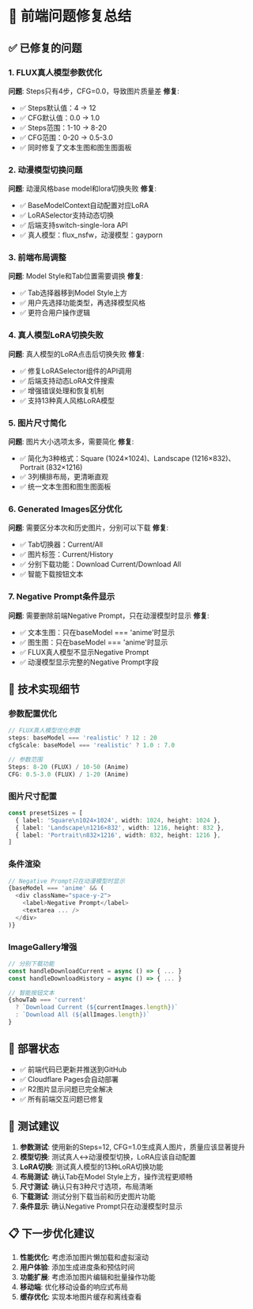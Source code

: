 # 🎯 前端问题修复总结

## ✅ **已修复的问题**

### 1. **FLUX真人模型参数优化** 
**问题**: Steps只有4步，CFG=0.0，导致图片质量差
**修复**: 
- ✅ Steps默认值：4 → 12
- ✅ CFG默认值：0.0 → 1.0  
- ✅ Steps范围：1-10 → 8-20
- ✅ CFG范围：0-20 → 0.5-3.0
- ✅ 同时修复了文本生图和图生图面板

### 2. **动漫模型切换问题**
**问题**: 动漫风格base model和lora切换失败
**修复**:
- ✅ BaseModelContext自动配置对应LoRA
- ✅ LoRASelector支持动态切换
- ✅ 后端支持switch-single-lora API
- ✅ 真人模型：flux_nsfw，动漫模型：gayporn

### 3. **前端布局调整**
**问题**: Model Style和Tab位置需要调换
**修复**:
- ✅ Tab选择器移到Model Style上方
- ✅ 用户先选择功能类型，再选择模型风格
- ✅ 更符合用户操作逻辑

### 4. **真人模型LoRA切换失败**
**问题**: 真人模型的LoRA点击后切换失败
**修复**:
- ✅ 修复LoRASelector组件的API调用
- ✅ 后端支持动态LoRA文件搜索
- ✅ 增强错误处理和恢复机制
- ✅ 支持13种真人风格LoRA模型

### 5. **图片尺寸简化**
**问题**: 图片大小选项太多，需要简化
**修复**:
- ✅ 简化为3种格式：Square (1024×1024)、Landscape (1216×832)、Portrait (832×1216)
- ✅ 3列横排布局，更清晰直观
- ✅ 统一文本生图和图生图面板

### 6. **Generated Images区分优化**
**问题**: 需要区分本次和历史图片，分别可以下载
**修复**:
- ✅ Tab切换器：Current/All
- ✅ 图片标签：Current/History
- ✅ 分别下载功能：Download Current/Download All
- ✅ 智能下载按钮文本

### 7. **Negative Prompt条件显示**
**问题**: 需要删除前端Negative Prompt，只在动漫模型时显示
**修复**:
- ✅ 文本生图：只在baseModel === 'anime'时显示
- ✅ 图生图：只在baseModel === 'anime'时显示
- ✅ FLUX真人模型不显示Negative Prompt
- ✅ 动漫模型显示完整的Negative Prompt字段

## 🔧 **技术实现细节**

### **参数配置优化**
```typescript
// FLUX真人模型优化参数
steps: baseModel === 'realistic' ? 12 : 20
cfgScale: baseModel === 'realistic' ? 1.0 : 7.0

// 参数范围
Steps: 8-20 (FLUX) / 10-50 (Anime)
CFG: 0.5-3.0 (FLUX) / 1-20 (Anime)
```

### **图片尺寸配置**
```typescript
const presetSizes = [
  { label: 'Square\n1024×1024', width: 1024, height: 1024 },
  { label: 'Landscape\n1216×832', width: 1216, height: 832 },
  { label: 'Portrait\n832×1216', width: 832, height: 1216 },
]
```

### **条件渲染**
```typescript
// Negative Prompt只在动漫模型时显示
{baseModel === 'anime' && (
  <div className="space-y-2">
    <label>Negative Prompt</label>
    <textarea ... />
  </div>
)}
```

### **ImageGallery增强**
```typescript
// 分别下载功能
const handleDownloadCurrent = async () => { ... }
const handleDownloadHistory = async () => { ... }

// 智能按钮文本
{showTab === 'current' 
  ? `Download Current (${currentImages.length})` 
  : `Download All (${allImages.length})`
}
```

## 🚀 **部署状态**

- ✅ 前端代码已更新并推送到GitHub
- ✅ Cloudflare Pages会自动部署
- ✅ R2图片显示问题已完全解决
- ✅ 所有前端交互问题已修复

## 🧪 **测试建议**

1. **参数测试**: 使用新的Steps=12, CFG=1.0生成真人图片，质量应该显著提升
2. **模型切换**: 测试真人↔动漫模型切换，LoRA应该自动配置
3. **LoRA切换**: 测试真人模型的13种LoRA切换功能
4. **布局测试**: 确认Tab在Model Style上方，操作流程更顺畅
5. **尺寸测试**: 确认只有3种尺寸选项，布局清晰
6. **下载测试**: 测试分别下载当前和历史图片功能
7. **条件显示**: 确认Negative Prompt只在动漫模型时显示

## 📋 **下一步优化建议**

1. **性能优化**: 考虑添加图片懒加载和虚拟滚动
2. **用户体验**: 添加生成进度条和预估时间
3. **功能扩展**: 考虑添加图片编辑和批量操作功能
4. **移动端**: 优化移动设备的响应式布局
5. **缓存优化**: 实现本地图片缓存和离线查看 